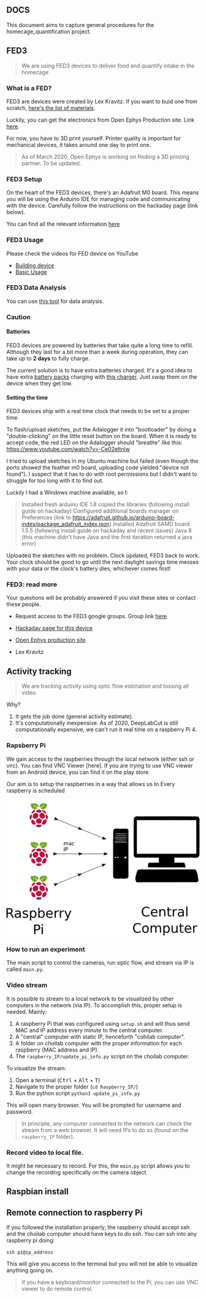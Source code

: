 ## DOCS

This document aims to capture general procedures for the homecage_quantification project.


## FED3 

> We are using FED3 devices to deliver food and quantify intake in the homecage

### What is a FED?

FED3 are devices were created by Lex Kravitz. If you want to buid one from scratch, [here's the list of materials](https://hackaday.io/project/106885-feeding-experimentation-device-3-fed3#menu-components).

Luckily, you can get the electronics from Open Ephys Production site. Link [here](https://open-ephys.org/fed3).

For now, you have to 3D print yourself. Printer quality is important for mechanical devices, it takes around one day to print one. 

> As of March 2020, Open Ephys is working on finding a 3D printing partner. To be updated.

### FED3 Setup

On the heart of the FED3 devices, there's an Adafruit M0 board. This means you will be using the Arduino IDE for managing code and communicating with the device. Carefully follow the instructions on the hackaday page (link below).

You can find all the relevant information [here](https://hackaday.io/project/106885/instructions)

### FED3 Usage

Please check the videos for FED device on YouTube

* [Building device](https://hackaday.io/project/106885-feeding-experimentation-device-3-fed3/log/157363-fed-build-video#discussion-list)
* [Basic Usage](https://youtu.be/VvVrZ950hvQ)

### FED3 Data Analysis

You can use [this tool](github.com/matiasandina/FED_quantification) for data analysis.

### Caution

#### Batteries

FED3 devices are powered by batteries that take quite a long time to refill. Although they last for a bit more than a week during operation, they can take up to **2 days** to fully charge. 

The current solution is to have extra batteries charged. It's a good idea to have extra [battery packs](https://www.adafruit.com/product/354) charging with [this charger](https://www.adafruit.com/product/1304). Just swap them on the device when they get low.


#### Setting the time

FED3 devices ship with a real time clock that needs to be set to a proper time.

To flash/upload sketches, put the Adalogger it into "bootloader" by doing a "double-clicking" on the little reset button on the board. When it is ready to accept code, the red LED on the Adalogger should "breathe" like this:
https://www.youtube.com/watch?v=-Ce02eltnIw

I tried to upload sketches in my Ubuntu machine but failed (even though the ports showed the feather m0 board, uploading code yielded "device not found"). I suspect that it has to do with root permissions but I didn't want to struggle for too long with it to find out.

Luckily I had a Windows machine available, so I:

> Installed fresh arduino IDE 1.8
> copied the libraries (following install guide on hackaday)
> Configured additional boards manager on Preferences (link to https://adafruit.github.io/arduino-board-index/package_adafruit_index.json)
> Installed Adafruit SAMD board 1.5.5 (following install guide on hackaday and recent issues)
> Java 8 (this machine didn't have Java and the first iteration returned a java error)

Uploaded the sketches with no problem. Clock updated, FED3 back to work. Your clock should be good to go until the next daylight savings time messes with your data or the clock's battery dies, whichever comes first! 


### FED3: read more

Your questions will be probably answered if you visit these sites or contact these people. 

* Request access to the FED3 google groups. Group link [here](https://groups.google.com/forum/#!forum/fedforum)

* [Hackaday page for this device](https://hackaday.io/project/106885/instructions)

* [Open Ephys production site](https://open-ephys.org/fed3)

* Lex Kravitz

## Activity tracking

> We are tracking activity using optic flow estimation and tossing all video. 

Why?

1. It gets the job done (general activity estimate).
1. It's computationally inexpensive. As of 2020, DeepLabCut is still computationally expensive, we can't run it real time on a raspberry Pi 4.

### Rapsberry Pi

We gain access to the raspberries through the local network (either ssh or vnc). You can find VNC Viewer [here]. If you are trying to use VNC viewer from an Android device, you can find it on the play store.

Our aim is to setup the raspberries in a way that allows us to  Every raspberry is scheduled 

![](docs_img/raspi_IP.png)

### How to run an experiment

The main script to control the cameras, run optic flow, and stream via IP is called `main.py`.

### Video stream

It is possible to stream to a local network to be visualized by other computers in the network (via IP). To accomplish this, proper setup is needed. Mainly:

1. A raspberry Pi that was configured using `setup.sh` and will thus send MAC and IP address every minute to the central computer.
1. A "central" computer with static IP, henceforth "cohilab computer".
1. A folder on choilab computer with the proper information for each raspberry (MAC address and IP).
1. The `raspberry_IP/update_pi_info.py` script on the choilab computer. 

To visualize the stream:

1. Open a terminal (<kbd>Ctrl</kbd> + <kbd>Alt</kbd> + <kbd>T</kbd>)
1. Navigate to the proper folder (`cd Raspberry_IP/`)
1. Run the python script `python3 update_pi_info.py`

This will open many browser. You will be prompted for username and password.

> In principle, any computer connected to the network can check the stream from a web browser. It will need IPs to do so (found on the `raspberry_IP` folder).


### Record video to local file. 

It might be necessary to record. For this, the `main.py` script allows you to change the recording specifically on the camera object.


## Raspbian install


## Remote connection to raspberry Pi

If you followed the installation properly, the raspberry should accept ssh and the choilab computer should have keys to do ssh. You can ssh into any raspberry pi doing: 

```
ssh pi@ip_address
```

This will give you access to the terminal but you will not be able to visualize anything going on.

> If you have a keyboard/monitor connected to the Pi, you can use VNC viewer to do remote control. 